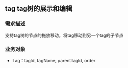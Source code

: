 ## tag tag树的展示和编辑
### 需求描述
支持tag树的节点的拖放移动。将tag移动到另一个tag的子节点

### 业务对象
- Tag：tagId, tagName, parentTagId, order
